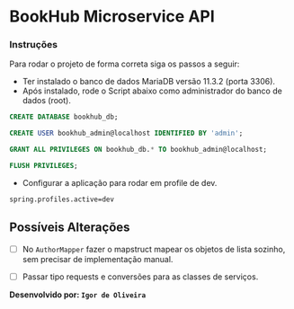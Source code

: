 # BookHub Microservice API

### Instruções

Para rodar o projeto de forma correta siga os passos a seguir:

- Ter instalado o banco de dados MariaDB versão 11.3.2 (porta 3306).
- Após instalado, rode o Script abaixo como administrador do banco de dados (root).
```sql
CREATE DATABASE bookhub_db;

CREATE USER bookhub_admin@localhost IDENTIFIED BY 'admin';

GRANT ALL PRIVILEGES ON bookhub_db.* TO bookhub_admin@localhost;

FLUSH PRIVILEGES;
```
- Configurar a aplicação para rodar em profile de dev.
```sh
spring.profiles.active=dev
```

## Possíveis Alterações
- [ ] No `AuthorMapper` fazer o mapstruct mapear os objetos de lista sozinho, sem precisar de implementação manual.
- [ ] Passar tipo requests e conversões para as classes de serviços. 


**Desenvolvido por: `Igor de Oliveira`**



